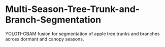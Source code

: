 # Multi-Season-Tree-Trunk-and-Branch-Segmentation
YOLO11-CBAM fusion for segmentation of apple  tree trunks and branches across dormant and canopy seasons.
